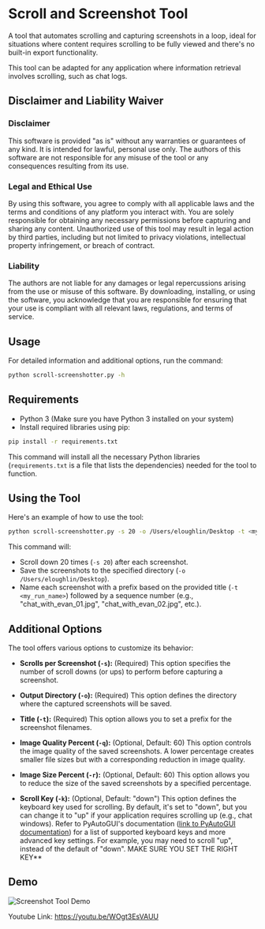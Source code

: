 # Scroll and Screenshot Tool
A tool that automates scrolling and capturing screenshots in a loop, ideal for situations where content requires scrolling to be fully viewed and there's no built-in export functionality. 

This tool can be adapted for any application where information retrieval involves scrolling, such as chat logs.

## Disclaimer and Liability Waiver
### Disclaimer
This software is provided "as is" without any warranties or guarantees of any kind. It is intended for lawful, personal use only. The authors of this software are not responsible for any misuse of the tool or any consequences resulting from its use.

### Legal and Ethical Use
By using this software, you agree to comply with all applicable laws and the terms and conditions of any platform you interact with. You are solely responsible for obtaining any necessary permissions before capturing and sharing any content. Unauthorized use of this tool may result in legal action by third parties, including but not limited to privacy violations, intellectual property infringement, or breach of contract.

### Liability
The authors are not liable for any damages or legal repercussions arising from the use or misuse of this software. By downloading, installing, or using the software, you acknowledge that you are responsible for ensuring that your use is compliant with all relevant laws, regulations, and terms of service.

## Usage

For detailed information and additional options, run the command:

```bash
python scroll-screenshotter.py -h
```

## Requirements

* Python 3 (Make sure you have Python 3 installed on your system)
* Install required libraries using pip:

```bash
pip install -r requirements.txt
```

This command will install all the necessary Python libraries (`requirements.txt` is a file that lists the dependencies) needed for the tool to function.

## Using the Tool

Here's an example of how to use the tool:

```bash
python scroll-screenshotter.py -s 20 -o /Users/eloughlin/Desktop -t <my_run_name>
```

This command will:

* Scroll down 20 times (`-s 20`) after each screenshot.
* Save the screenshots to the specified directory (`-o /Users/eloughlin/Desktop`).
* Name each screenshot with a prefix based on the provided title (`-t <my_run_name>`) followed by a sequence number (e.g., "chat_with_evan_01.jpg", "chat_with_evan_02.jpg", etc.).

## Additional Options

The tool offers various options to customize its behavior:

* **Scrolls per Screenshot (`-s`):** (Required) This option specifies the number of scroll downs (or ups) to perform before capturing a screenshot.

* **Output Directory (`-o`):** (Required) This option defines the directory where the captured screenshots will be saved. 

* **Title (`-t`):** (Required) This option allows you to set a prefix for the screenshot filenames. 

* **Image Quality Percent (`-q`):** (Optional, Default: 60) This option controls the image quality of the saved screenshots. A lower percentage creates smaller file sizes but with a corresponding reduction in image quality.

* **Image Size Percent (`-r`):** (Optional, Default: 60) This option allows you to reduce the size of the saved screenshots by a specified percentage. 

* **Scroll Key (`-k`):** (Optional, Default: "down") This option defines the keyboard key used for scrolling. By default, it's set to "down", but you can change it to "up" if your application requires scrolling up (e.g., chat windows). Refer to PyAutoGUI's documentation ([link to PyAutoGUI documentation](https://pyautogui.readthedocs.io/en/latest/keyboard.html)) for a list of supported keyboard keys and more advanced key settings.  For example, you may need to scroll "up", instead of the default of "down". MAKE SURE YOU SET THE RIGHT KEY**

## Demo

![Screenshot Tool Demo](demo.gif)

Youtube Link: https://youtu.be/WOgt3EsVAUU

